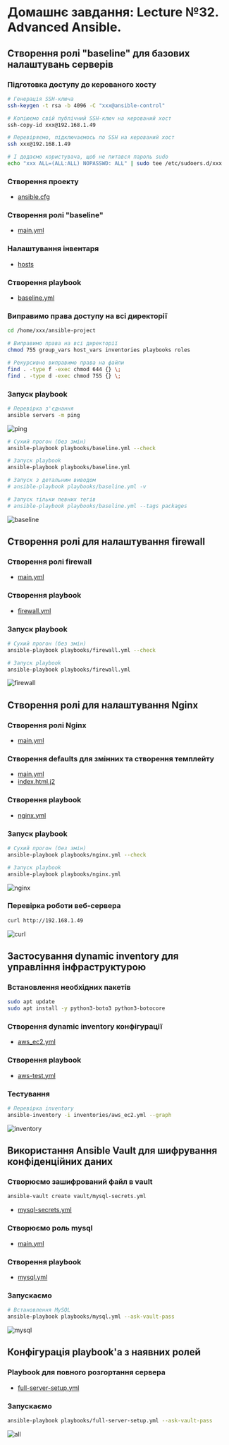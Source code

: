 # Домашнє завдання: Lecture №32. Advanced Ansible.

## Створення ролі "baseline" для базових налаштувань серверів

### Підготовка доступу до керованого хосту

```bash
# Генерація SSH-ключа
ssh-keygen -t rsa -b 4096 -C "xxx@ansible-control"

# Копіюємо свій публічний SSH-ключ на керований хост
ssh-copy-id xxx@192.168.1.49

# Перевіряємо, підключаємось по SSH на керований хост
ssh xxx@192.168.1.49

# І додаємо користувача, щоб не питався пароль sudo
echo "xxx ALL=(ALL:ALL) NOPASSWD: ALL" | sudo tee /etc/sudoers.d/xxx
```

### Створення проекту

- [ansible.cfg](ansible.cfg)

### Створення ролі "baseline"

- [main.yml](roles/baseline/tasks/main.yml)

### Налаштування інвентаря

- [hosts](inventories/hosts)

### Створення playbook

- [baseline.yml](playbooks/baseline.yml)

### Виправимо права доступу на всі директорії

```bash
cd /home/xxx/ansible-project

# Виправимо права на всі директорії
chmod 755 group_vars host_vars inventories playbooks roles

# Рекурсивно виправимо права на файли
find . -type f -exec chmod 644 {} \;
find . -type d -exec chmod 755 {} \;
```

### Запуск playbook

```bash
# Перевірка з'єднання
ansible servers -m ping
```

![ping](screens/ping.jpg)

```bash
# Сухий прогон (без змін)
ansible-playbook playbooks/baseline.yml --check

# Запуск playbook
ansible-playbook playbooks/baseline.yml

# Запуск з детальним виводом
# ansible-playbook playbooks/baseline.yml -v

# Запуск тільки певних тегів
# ansible-playbook playbooks/baseline.yml --tags packages
```

![baseline](screens/baseline.jpg)

## Створення ролі для налаштування firewall

### Створення ролі firewall

- [main.yml](roles/firewall/tasks/main.yml)

### Створення playbook

- [firewall.yml](playbooks/firewall.yml)

### Запуск playbook

```bash
# Сухий прогон (без змін)
ansible-playbook playbooks/firewall.yml --check

# Запуск playbook
ansible-playbook playbooks/firewall.yml
```

![firewall](screens/firewall.jpg)

## Створення ролі для налаштування Nginx

### Створення ролі Nginx

- [main.yml](roles/nginx/tasks/main.yml)

### Створення defaults для змінних та створення темплейту

- [main.yml](roles/nginx/defaults/main.yml)
- [index.html.j2](roles/nginx/templates/index.html.j2)

### Створення playbook

- [nginx.yml](playbooks/nginx.yml)

### Запуск playbook

```bash
# Сухий прогон (без змін)
ansible-playbook playbooks/nginx.yml --check

# Запуск playbook
ansible-playbook playbooks/nginx.yml
```

![nginx](screens/nginx.jpg)

### Перевірка роботи веб-сервера

```bash
curl http://192.168.1.49
```

![curl](screens/curl.jpg)

## Застосування dynamic inventory для управління інфраструктурою

### Встановлення необхідних пакетів

```bash
sudo apt update
sudo apt install -y python3-boto3 python3-botocore
```

### Створення dynamic inventory конфігурації

- [aws_ec2.yml](inventories/aws_ec2.yml)

### Створення playbook

- [aws-test.yml](playbooks/aws-test.yml)

### Тестування

```bash
# Перевірка inventory
ansible-inventory -i inventories/aws_ec2.yml --graph
```

![inventory](screens/inventory.jpg)

## Використання Ansible Vault для шифрування конфіденційних даних

### Створюємо зашифрований файл в vault

```bash
ansible-vault create vault/mysql-secrets.yml
```

- [mysql-secrets.yml](vault/mysql-secrets.yml)

### Створюємо роль mysql

- [main.yml](roles/mysql/tasks/main.yml)

### Створення playbook

- [mysql.yml](playbooks/mysql.yml)

### Запускаємо

```bash
# Встановлення MySQL
ansible-playbook playbooks/mysql.yml --ask-vault-pass
```

![mysql](screens/mysql.jpg)

## Конфігурація playbook'а з наявних ролей

### Playbook для повного розгортання сервера

- [full-server-setup.yml](playbooks/full-server-setup.yml)

### Запускаємо

```bash
ansible-playbook playbooks/full-server-setup.yml --ask-vault-pass
```

![all](screens/all.jpg)

